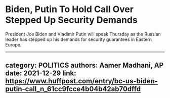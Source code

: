 # Biden, Putin To Hold Call Over Stepped Up Security Demands

President Joe Biden and Vladimir Putin will speak Thursday as the Russian leader has stepped up his demands for security guarantees in Eastern Europe.

---
category: POLITICS
authors: Aamer Madhani, AP
date: 2021-12-29
link: https://www.huffpost.com/entry/bc-us-biden-putin-call_n_61cc9fcce4b04b42ab70dffd
---
